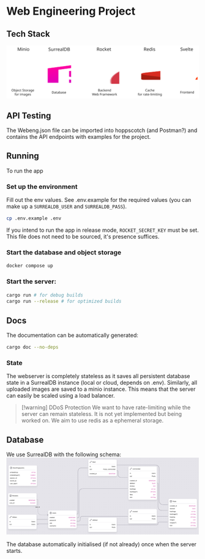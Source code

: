 # Web Engineering Project

## Tech Stack
![](assets/techstack.svg)

## API Testing
The Webeng.json file can be imported into hoppscotch (and Postman?)
and contains the API endpoints with examples for the project.

## Running
To run the app
### Set up the environment
Fill out the env values. See .env.example for the required values (you can make
up a `SURREALDB_USER` and `SURREALDB_PASS`).
```sh
cp .env.example .env
```
If you intend to run the app in release mode, `ROCKET_SECRET_KEY` must be set.
This file does not need to be sourced, it's presence suffices.

### Start the database and object storage
```sh
docker compose up
```
### Start the server:
```sh
cargo run # for debug builds
cargo run --release # for optimized builds
```
## Docs
The documentation can be automatically generated:
```sh
cargo doc --no-deps
```

### State

The webserver is completely stateless as it saves all persistent database state
in a SurrealDB instance (local or cloud, depends on .env).
Similarly, all uploaded images are saved to a minio instance.
This means that the server can easily be scaled using a load balancer.

> [!warning] DDoS Protection
> We want to have rate-limiting while the server can remain stateless.
> It is not yet implemented but being worked on. We aim to use redis as a
> ephemeral storage.

## Database

We use SurrealDB with the following schema:
![](assets/db-schema.png)

The database automatically initialised (if not already) once when the server
starts.
